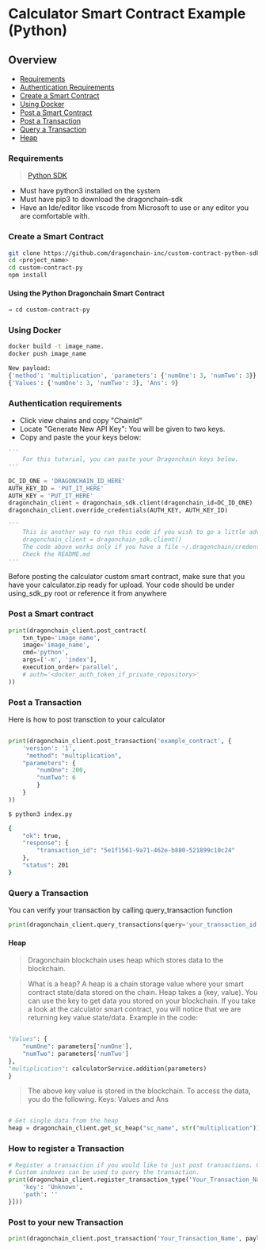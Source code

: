 # Calculator Smart Contract Example (Python)

## Overview

* [Requirements](#requirements)
* [Authentication Requirements](#authentication-requirements)
* [Create a Smart Contract](#create-a-smart-contract)
* [Using Docker](#using-docker)
* [Post a Smart Contract](#post-a-smart-contract)
* [Post a Transaction](#post-a-transaction)
* [Query a Transaction](#query-a-transaction)
* [Heap](#heap)

### Requirements

> [Python SDK](https://pypi.org/project/dragonchain-sdk/)

* Must have python3 installed on the system
* Must have pip3 to download the dragonchain-sdk
* Have an Ide/editor like vscode from Microsoft to use or any editor you are comfortable with.

### Create a Smart Contract

```sh
git clone https://github.com/dragonchain-inc/custom-contract-python-sdk/tree/master
cd <project_name>
cd custom-contract-py
npm install
```

#### Using the Python Dragonchain Smart Contract

```bash
→ cd custom-contract-py
```

### Using Docker

```sh
docker build -t image_name.
docker push image_name
```

```py
New payload:
{'method': 'multiplication', 'parameters': {'numOne': 3, 'numTwo': 3}}
{'Values': {'numOne': 3, 'numTwo': 3}, 'Ans': 9}
```

### Authentication requirements

* Click view chains and copy "ChainId"
* Locate "Generate New API Key": You will be given to two keys.
* Copy and paste the your keys below:

```py
'''
    For this tutorial, you can paste your Dragonchain keys below.
'''

DC_ID_ONE = 'DRAGONCHAIN_ID_HERE'
AUTH_KEY_ID = 'PUT_IT_HERE'
AUTH_KEY = 'PUT_IT_HERE'
dragonchain_client = dragonchain_sdk.client(dragonchain_id=DC_ID_ONE)
dragonchain_client.override_credentials(AUTH_KEY, AUTH_KEY_ID)

'''
    This is another way to run this code if you wish to go a little advanced.
    dragonchain_client = dragonchain_sdk.client()
    The code above works only if you have a file ~/.dragonchain/credentials on your local computer. 
    Check the README.md
'''

```

Before posting the calculator custom smart contract, make sure that you have your calculator.zip ready for upload. Your code should be under using_sdk_py root or reference it from anywhere

### Post a Smart contract

```py
print(dragonchain_client.post_contract(
    txn_type='image_name',
    image='image_name',
    cmd='python',
    args=['-m', 'index'],
    execution_order='parallel',
    # auth='<docker_auth_token_if_private_repository>'
))
```


### Post a Transaction

Here is how to post transction to your calculator

```py

print(dragonchain_client.post_transaction('example_contract', {
    'version': '1',
     "method": "multiplication", 
    "parameters": {
        "numOne": 200, 
        "numTwo": 6
        }
    }
))

```

```bash
$ python3 index.py

{
    "ok": true,
    "response": {
        "transaction_id": "5e1f1561-9a71-462e-b880-521899c10c24"
    },
    "status": 201
}
```

### Query a Transaction 

You can verify your transaction by calling query_transaction function

```py
print(dragonchain_client.query_transactions(query='your_transaction_id'))
```

#### Heap

> Dragonchain blockchain uses heap which stores data to the blockchain. 

> What is a heap? A heap is a chain storage value where your smart contract state/data stored on the chain. Heap takes a (key, value). You can use the key to get data you stored on your blockchain. 
If you take a look at the calculator smart contract, you will notice that we are returning key value state/data. Example in the code:

```py

"Values": {
    "numOne": parameters['numOne'],
    "numTwo": parameters['numTwo']
},
"multiplication": calculatorService.addition(parameters)
}
```

> The above key value is stored in the blockchain. To access the data, you do the following.
Keys: Values and Ans

```py

# Get single data from the heap
heap = dragonchain_client.get_sc_heap("sc_name", str("multiplication")) # returns the answer value

```

### How to register a Transaction

```py
# Register a transaction if you would like to just post transactions. Comment out post_custom_contract code
# Custom indexes can be used to query the transaction.
print(dragonchain_client.register_transaction_type('Your_Transaction_Name', custom_indexes=[{
    'key': 'Unknown',
    'path': ''
}]))
```

### Post to your new Transaction

```py
print(dragonchain_client.post_transaction('Your_Transaction_Name', payload='I am awesome'))

```